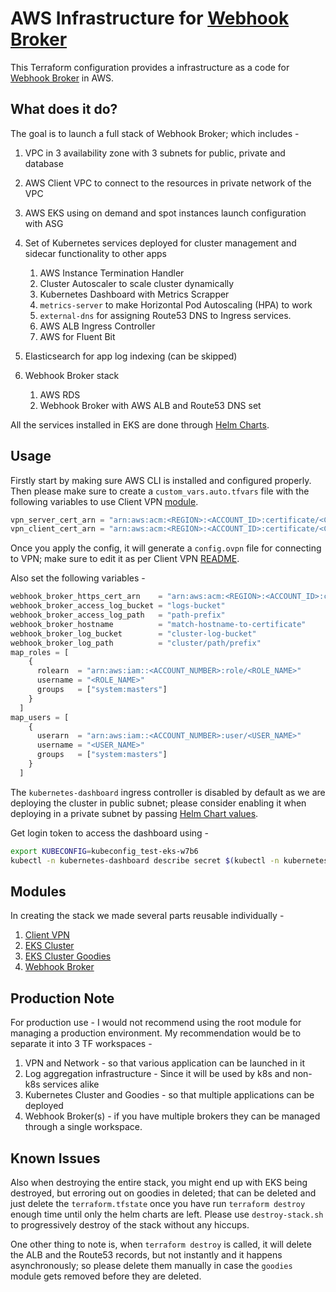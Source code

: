 # AWS Infrastructure for [Webhook Broker](https://github.com/imyousuf/webhook-broker)

This Terraform configuration provides a infrastructure as a code for [Webhook Broker](https://github.com/imyousuf/webhook-broker) in AWS.

## What does it do?

The goal is to launch a full stack of Webhook Broker; which includes -

1. VPC in 3 availability zone with 3 subnets for public, private and database
1. AWS Client VPC to connect to the resources in private network of the VPC
1. AWS EKS using on demand and spot instances launch configuration with ASG
1. Set of Kubernetes services deployed for cluster management and sidecar functionality to other apps

    1. AWS Instance Termination Handler
    1. Cluster Autoscaler to scale cluster dynamically
    1. Kubernetes Dashboard with Metrics Scrapper
    1. `metrics-server` to make Horizontal Pod Autoscaling (HPA) to work
    1. `external-dns` for assigning Route53 DNS to Ingress services.
    1. AWS ALB Ingress Controller
    1. AWS for Fluent Bit

1. Elasticsearch for app log indexing (can be skipped)
1. Webhook Broker stack

    1. AWS RDS
    1. Webhook Broker with AWS ALB and Route53 DNS set

All the services installed in EKS are done through [Helm Charts](https://helm.sh/).

## Usage

Firstly start by making sure AWS CLI is installed and configured properly. Then please make sure to create a `custom_vars.auto.tfvars` file with the following variables to use Client VPN [module](https://github.com/imyousuf/terraform-aws-webhook-broker/blob/main/modules/client-vpn/README.md).

```terraform
vpn_server_cert_arn = "arn:aws:acm:<REGION>:<ACCOUNT_ID>:certificate/<CERT_ARN_FOR_SERVER>"
vpn_client_cert_arn = "arn:aws:acm:<REGION>:<ACCOUNT_ID>:certificate/<CERT_ARN_FOR_CLIENT>"
```

Once you apply the config, it will generate a `config.ovpn` file for connecting to VPN; make sure to edit it as per Client VPN [README](https://github.com/imyousuf/terraform-aws-webhook-broker/blob/main/modules/client-vpn/README.md).

Also set the following variables -

```terraform
webhook_broker_https_cert_arn    = "arn:aws:acm:<REGION>:<ACCOUNT_ID>:certificate/<HTTPS_CERT_FOR_HOSTNAME>"
webhook_broker_access_log_bucket = "logs-bucket"
webhook_broker_access_log_path   = "path-prefix"
webhook_broker_hostname          = "match-hostname-to-certificate"
webhook_broker_log_bucket        = "cluster-log-bucket"
webhook_broker_log_path          = "cluster/path/prefix"
map_roles = [
    {
      rolearn  = "arn:aws:iam::<ACCOUNT_NUMBER>:role/<ROLE_NAME>"
      username = "<ROLE_NAME>"
      groups   = ["system:masters"]
    }
  ]
map_users = [
    {
      userarn  = "arn:aws:iam::<ACCOUNT_NUMBER>:user/<USER_NAME>"
      username = "<USER_NAME>"
      groups   = ["system:masters"]
    }
  ]
```

The `kubernetes-dashboard` ingress controller is disabled by default as we are deploying the cluster in public subnet; please consider enabling it when deploying in a private subnet by passing [Helm Chart values](https://artifacthub.io/packages/helm/k8s-dashboard/kubernetes-dashboard).

Get login token to access the dashboard using -

```bash
export KUBECONFIG=kubeconfig_test-eks-w7b6
kubectl -n kubernetes-dashboard describe secret $(kubectl -n kubernetes-dashboard get secret | grep k8s-dashboard-svc-controller-token | awk '{print $1}')
```

## Modules

In creating the stack we made several parts reusable individually -

1. [Client VPN](https://github.com/imyousuf/terraform-aws-webhook-broker/blob/main/modules/client-vpn/README.md)
1. [EKS Cluster](https://github.com/imyousuf/terraform-aws-webhook-broker/blob/main/modules/simple-kubernetes/README.md)
1. [EKS Cluster Goodies](https://github.com/imyousuf/terraform-aws-webhook-broker/blob/main/modules/kubernetes-goodies/README.md)
1. [Webhook Broker](https://github.com/imyousuf/terraform-aws-webhook-broker/blob/main/modules/w7b6/README.md)

## Production Note

For production use - I would not recommend using the root module for managing a production environment. My recommendation would be to separate it into 3 TF workspaces -

1. VPN and Network - so that various application can be launched in it
1. Log aggregation infrastructure - Since it will be used by k8s and non-k8s services alike
1. Kubernetes Cluster and Goodies - so that multiple applications can be deployed
1. Webhook Broker(s) - if you have multiple brokers they can be managed through a single workspace.

## Known Issues

Also when destroying the entire stack, you might end up with EKS being destroyed, but erroring out on goodies in deleted; that can be deleted and just delete the `terraform.tfstate` once you have run `terraform destroy` enough time until only the helm charts are left. Please use `destroy-stack.sh` to progressively destroy of the stack without any hiccups.

One other thing to note is, when `terraform destroy` is called, it will delete the ALB and the Route53 records, but not instantly and it happens asynchronously; so please delete them manually in case the `goodies` module gets removed before they are deleted.
